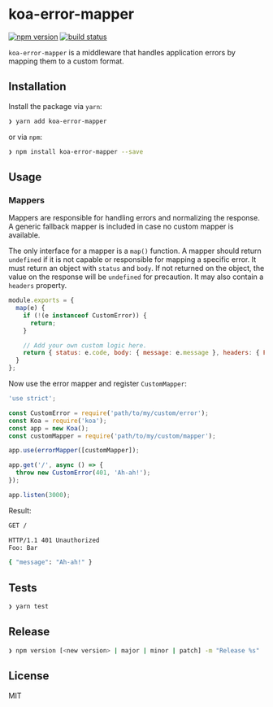 # koa-error-mapper

[![npm version][npm-image]][npm-url] [![build status][travis-image]][travis-url]

`koa-error-mapper` is a middleware that handles application errors by mapping them to a custom format.

## Installation

Install the package via `yarn`:

```sh
❯ yarn add koa-error-mapper
```

or via `npm`:

```sh
❯ npm install koa-error-mapper --save
```

## Usage

### Mappers

Mappers are responsible for handling errors and normalizing the response. A generic fallback mapper is included in case no custom mapper is available.

The only interface for a mapper is a `map()` function. A mapper should return `undefined` if it is not capable or responsible for mapping a specific error. It must return an object with `status` and `body`. If not returned on the object, the value on the response will be `undefined` for precaution. It may also contain a `headers` property.

```javascript
module.exports = {
  map(e) {
    if (!(e instanceof CustomError)) {
      return;
    }

    // Add your own custom logic here.
    return { status: e.code, body: { message: e.message }, headers: { Foo: 'Bar' }};
  }
};
```

Now use the error mapper and register `CustomMapper`:

```javascript
'use strict';

const CustomError = require('path/to/my/custom/error');
const Koa = require('koa');
const app = new Koa();
const customMapper = require('path/to/my/custom/mapper');

app.use(errorMapper([customMapper]);

app.get('/', async () => {
  throw new CustomError(401, 'Ah-ah!');
});

app.listen(3000);
```

Result:

```sh
GET /

HTTP/1.1 401 Unauthorized
Foo: Bar

{ "message": "Ah-ah!" }
```

## Tests

```sh
❯ yarn test
```

## Release

```sh
❯ npm version [<new version> | major | minor | patch] -m "Release %s"
```

## License

MIT

[npm-image]: https://img.shields.io/npm/v/koa-error-mapper.svg?style=flat-square
[npm-url]: https://www.npmjs.com/package/koa-error-mapper
[travis-image]: https://img.shields.io/travis/seegno/koa-error-mapper.svg?style=flat-square
[travis-url]: https://img.shields.io/travis/seegno/koa-error-mapper
